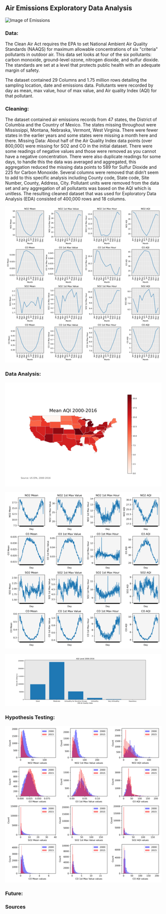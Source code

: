 ## **Air Emissions Exploratory Data Analysis**
![Image of Emissions](https://www.sciencealert.com/images/2019-03/processed/COALuseIncreasing2018_1024.jpg)

### **Data:**
The Clean Air Act requires the EPA to set National Ambient Air Quality Standards (NAAQS) for maximum allowable concentrations of six "criteria" pollutants in outdoor air. This data set looks at four of the six pollutants: carbon monoxide, ground-level ozone, nitrogen dioxide, and sulfur dioxide. The standards are set at a level that protects public health with an adequate margin of safety. 

The dataset contained 29 Columns and 1.75 million rows detailing the sampling location, date and emissions data. Pollutants were recorded by day as mean, max value, hour of max value, and Air quality Index (AQI) for that pollutant.


### **Cleaning:**

The dataset contained air emissions records from 47 states, the District of Columbia and the Country of Mexico.  The states missing throughout were Mississippi, Montana, Nebraska, Vermont, West Virginia.  There were fewer states in the earlier years and some states were missing a month here and there.
Missing Data:  About half of the Air Quality Index data points (over 800,000) were missing for SO2 and CO in the initial dataset.  There were some readings of negative values and those were removed as you cannot have a negative concentration.  There were also duplicate readings for some days, to handle this the data was averaged and aggregated,  this aggregation reduced the missing data points to 589 for Sulfur Dioxide and 225 for Carbon Monoxide.  Several columns were removed that didn’t seem to add to this specific analysis including County code, State code, Site Number, County, Address, City.  Pollutant units were removed from the data set and any aggregation of all pollutants was based on the AQI which is unitless.
The resulting cleaned dataset that was used for Exploratory Data Analysis (EDA) consisted of 400,000 rows and 18 columns.



![Monthly Average Pollutants](https://github.com/slindhult/Capstone-1/blob/master/Images/monthly.jpg?raw=true)

### **Data Analysis:**

![States Total Mean AQI](https://github.com/slindhult/Capstone-1/blob/master/Images/USAAQI.jpg?raw=true)


![Daily Average Pollutants](https://github.com/slindhult/Capstone-1/blob/master/Images/byday.jpg?raw=true)

![AQI Levels](https://github.com/slindhult/Capstone-1/blob/master/Images/leveldays.jpg?raw=true)


### **Hypothesis Testing:**

![2000 vs 2015](https://github.com/slindhult/Capstone-1/blob/master/Images/overtime.jpg?raw=true)

### **Future:**


### **Sources**
